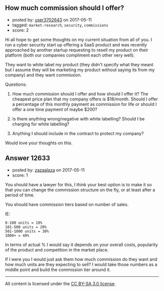 ## How much commission should I offer?

- posted by: [user3702643](https://stackexchange.com/users/4560022/user3702643) on 2017-05-11
- tagged: `market-research`, `security`, `commissions`
- score: 2

<p>Hi all hope to get some thoughts on my current situation from all of you. I run a cyber security start up offering a SaaS product and was recently approached by another startup requesting to resell my product on their platform (both our companies compliment each other very well).</p>

<p>They want to white label my product (they didn't specify what they meant but I assume they will be marketing my product without saying its from my company) and they want commission.</p>

<p>Questions:</p>

<ol>
<li><p>How much commission should I offer and how should I offer it? The cheapest price plan that my company offers is $18/month. Should I offer a percentage of this monthly payment as commission for life or should I offer a one time payment of maybe $200?</p></li>
<li><p>Is there anything wrong/negative with white labelling? Should I be charging for white labelling?</p></li>
<li><p>Anything I should include in the contract to protect my company?</p></li>
</ol>

<p>Would love your thoughts on this.</p>



## Answer 12633

- posted by: [zazaalaza](https://stackexchange.com/users/4672194/zazaalaza) on 2017-05-11
- score: 1

<p>You should have a lawyer for this, I think your best option is to make it so that you can change the commission structure on the fly, or at least after a period of time.</p>

<p>You should have commission tiers based on number of sales. </p>

<p>IE: </p>

<pre><code>0-100 units = 10%
101-500 units = 20%
501-1000 units = 30%
1000+ = 40%
</code></pre>

<p>In terms of actual % I would say it depends on your overall costs, popularity of the product and competition in the market place.</p>

<p>If I were you I would just ask them how much commission do they want and how much units are they expecting to sell?
I would take those numbers as a middle point and build the commission tier around it.</p>




---

All content is licensed under the [CC BY-SA 3.0 license](https://creativecommons.org/licenses/by-sa/3.0/).
